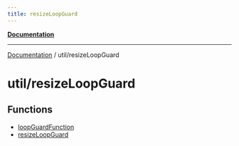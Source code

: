 ```yaml
---
title: resizeLoopGuard
---
```

[**Documentation**](../../index.md)

***

[Documentation](../../index.md) / util/resizeLoopGuard

# util/resizeLoopGuard

## Functions

- [loopGuardFunction](functions/loopGuardFunction.md)
- [resizeLoopGuard](functions/resizeLoopGuard.md)

